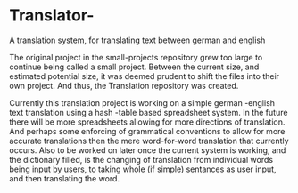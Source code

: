 # Translator-
A translation system, for translating text between german and english 

The original project in the small-projects repository grew too large to continue being called a small project. 
Between the current size, and estimated potential size, it was deemed prudent to shift the files into their own project. 
And thus, the Translation repository was created. 

Currently this translation project is working on a simple german -english text translation using a hash -table based spreadsheet system.
In the future there will be more spreadsheets allowing for more directions of translation. 
And perhaps some enforcing of grammatical conventions to allow for more accurate translations then the mere word-for-word translation that currently occurs. 
Also to be worked on later once the current system is working, and the dictionary filled, is the changing of translation from individual words being input by users, to taking whole (if simple) sentances as user input, and then translating the word. 
